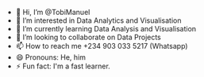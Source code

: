 - 👋 Hi, I’m @TobiManuel
- 👀 I’m interested in Data Analytics and Visualisation
- 🌱 I’m currently learning Data Analysis and Visualisation
- 💞️ I’m looking to collaborate on Data Projects
- 📫 How to reach me +234 903 033 5217 (Whatsapp)
- 😄 Pronouns: He, him
- ⚡ Fun fact: I'm a fast learner.

<!---
TobiManuel/TobiManuel is a ✨ Data Analyst ✨ repository because its `README.md` (this file) appears on your GitHub profile.
You can click the Preview link to take a look at your changes.
--->
